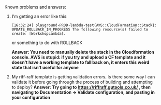 Known problems and answers:

1. I'm getting an error like this:
    ```
    [16:32:24] playground-PROD-lambda-test(AWS::CloudFormation::Stack}: UPDATE_ROLLBACK_IN_PROGRESS The following resource(s) failed to create: [WorkshopLambda].
    ```

    or something to do with ROLLBACK

    __Answer: You need to manually delete the stack in the Cloudformation console. AWS is stupid: if you try and upload a CF template and it doesn't have a working template to fall back on, it enters this weird state that isn't useful for anyone__




2. My riff-raff template is getting validation errors. Is there some way I can validate it before going through the process of building and attempting to deploy?
    __Answer: Try going to https://riffraff.gutools.co.uk/ , then navigating to Documentation -> Validate configuration, and pasting in your configuration__
